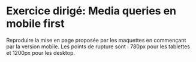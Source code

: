 # Exercice dirigé: Media queries en mobile first

Reproduire la mise en page proposée par les maquettes en commençant par la version mobile.
Les points de rupture sont : 780px pour les tablettes et 1200px pour les desktop. 